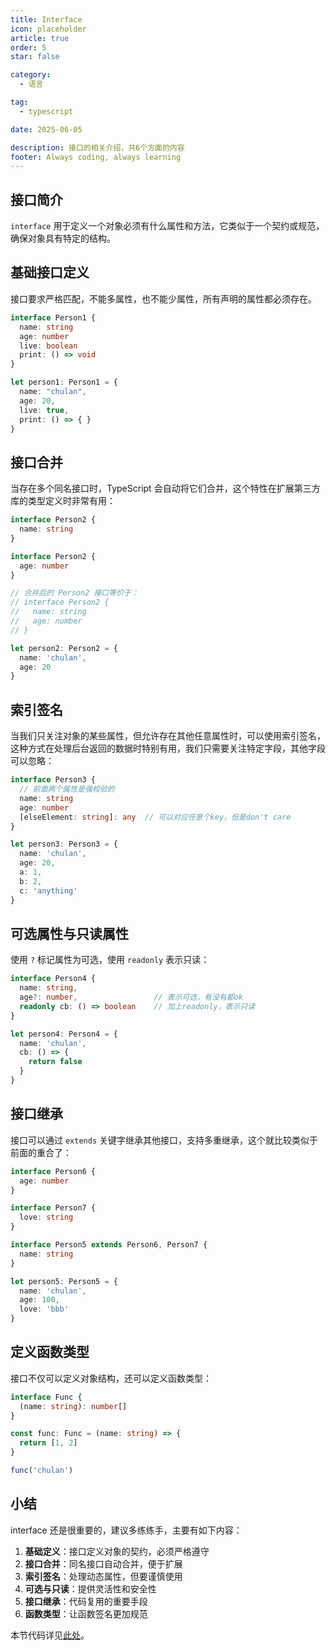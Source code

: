 ```yaml
---
title: Interface
icon: placeholder
article: true
order: 5
star: false

category:
  - 语言

tag:
  - typescript

date: 2025-06-05

description: 接口的相关介绍，共6个方面的内容
footer: Always coding, always learning
---
```


<!-- more -->

## 接口简介

`interface` 用于定义一个对象必须有什么属性和方法，它类似于一个契约或规范，确保对象具有特定的结构。

## 基础接口定义

接口要求严格匹配，不能多属性，也不能少属性，所有声明的属性都必须存在。

```typescript
interface Person1 {
  name: string
  age: number
  live: boolean
  print: () => void
}

let person1: Person1 = {
  name: "chulan",
  age: 20,
  live: true,
  print: () => { }
}
```

## 接口合并

当存在多个同名接口时，TypeScript 会自动将它们合并，这个特性在扩展第三方库的类型定义时非常有用：

```typescript
interface Person2 {
  name: string
}

interface Person2 {
  age: number
}

// 合并后的 Person2 接口等价于：
// interface Person2 {
//   name: string
//   age: number
// }

let person2: Person2 = {
  name: 'chulan',
  age: 20
}
```

## 索引签名

当我们只关注对象的某些属性，但允许存在其他任意属性时，可以使用索引签名，这种方式在处理后台返回的数据时特别有用，我们只需要关注特定字段，其他字段可以忽略：

```typescript
interface Person3 {
  // 前面两个属性是强校验的
  name: string
  age: number
  [elseElement: string]: any  // 可以对应任意个key，但是don't care
}

let person3: Person3 = {
  name: 'chulan',
  age: 20,
  a: 1,
  b: 2,
  c: 'anything'
}
```

## 可选属性与只读属性

使用 `?` 标记属性为可选，使用 `readonly` 表示只读：

```typescript
interface Person4 {
  name: string,
  age?: number,                 // 表示可选，有没有都ok
  readonly cb: () => boolean    // 加上readonly，表示只读
}

let person4: Person4 = {
  name: 'chulan',
  cb: () => {
    return false
  }
}
```

## 接口继承

接口可以通过 `extends` 关键字继承其他接口，支持多重继承，这个就比较类似于前面的重合了：

```typescript
interface Person6 {
  age: number
}

interface Person7 {
  love: string
}

interface Person5 extends Person6, Person7 {
  name: string
}

let person5: Person5 = {
  name: 'chulan',
  age: 100,
  love: 'bbb'
}
```

## 定义函数类型

接口不仅可以定义对象结构，还可以定义函数类型：

```typescript
interface Func {
  (name: string): number[]
}

const func: Func = (name: string) => {
  return [1, 2]
}

func('chulan')
```

## 小结

interface 还是很重要的，建议多练练手，主要有如下内容：

1. **基础定义**：接口定义对象的契约，必须严格遵守
2. **接口合并**：同名接口自动合并，便于扩展
3. **索引签名**：处理动态属性，但要谨慎使用
4. **可选与只读**：提供灵活性和安全性
5. **接口继承**：代码复用的重要手段
6. **函数类型**：让函数签名更加规范

本节代码详见[此处](https://github.com/KBchulan/ClBlogs-Src/blob/main/blogs-main/typescript/05-interface/index.ts)。

